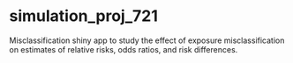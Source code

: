 # simulation_proj_721

Misclassification shiny app to study the effect of exposure misclassification on estimates of relative risks, odds ratios, and risk differences.
